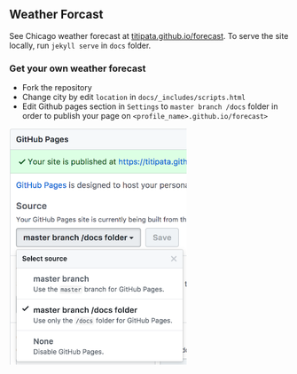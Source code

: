 ## Weather Forcast

See Chicago weather forecast at [titipata.github.io/forecast](https://titipata.github.io/forecast/).
To serve the site locally, run `jekyll serve` in `docs` folder.


### Get your own weather forecast

- Fork the repository
- Change city by edit `location` in `docs/_includes/scripts.html`
- Edit Github pages section in `Settings` to `master branch /docs` folder
in order to publish your page on `<profile_name>.github.io/forecast>`

<div align = 'left'>
  <img src="images/gh-pages.png" width="320" />
</div>
